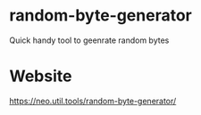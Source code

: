 # random-byte-generator
Quick handy tool to geenrate random bytes 

# Website 
https://neo.util.tools/random-byte-generator/

